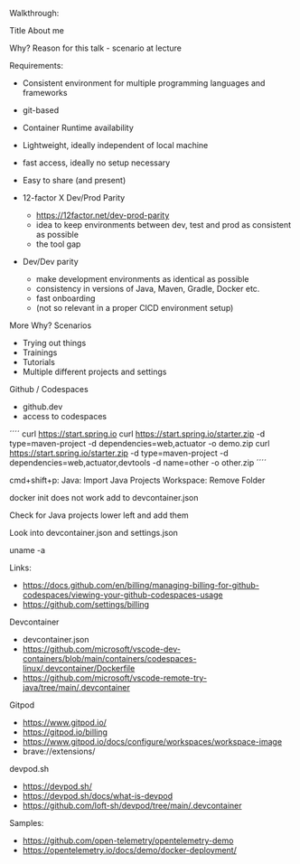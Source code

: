 Walkthrough:

Title
About me

Why? Reason for this talk - scenario at lecture

Requirements:
- Consistent environment for multiple programming languages and frameworks
- git-based
- Container Runtime availability
- Lightweight, ideally independent of local machine
- fast access, ideally no setup necessary
- Easy to share (and present)


- 12-factor X Dev/Prod Parity 
    - https://12factor.net/dev-prod-parity
    - idea to keep environments between dev, test and prod as consistent as possible
    - the tool gap
- Dev/Dev parity
    - make development environments as identical as possible
    - consistency in versions of Java, Maven, Gradle, Docker etc.
    - fast onboarding
    - (not so relevant in a proper CICD environment setup)

More Why? Scenarios

- Trying out things
- Trainings 
- Tutorials
- Multiple different projects and settings


Github / Codespaces
- github.dev
- access to codespaces

´´´´
curl https://start.spring.io
curl https://start.spring.io/starter.zip -d type=maven-project -d dependencies=web,actuator -o demo.zip 
curl https://start.spring.io/starter.zip -d type=maven-project -d dependencies=web,actuator,devtools -d name=other -o other.zip
´´´´

cmd+shift+p:
Java: Import Java Projects
Workspace: Remove Folder

docker init does not work
add to devcontainer.json

Check for Java projects lower left and add them

Look into devcontainer.json
and settings.json

uname -a


Links:
- https://docs.github.com/en/billing/managing-billing-for-github-codespaces/viewing-your-github-codespaces-usage
- https://github.com/settings/billing


Devcontainer
- devcontainer.json
- https://github.com/microsoft/vscode-dev-containers/blob/main/containers/codespaces-linux/.devcontainer/Dockerfile
- https://github.com/microsoft/vscode-remote-try-java/tree/main/.devcontainer


Gitpod
- https://www.gitpod.io/
- https://gitpod.io/billing
- https://www.gitpod.io/docs/configure/workspaces/workspace-image
- brave://extensions/


devpod.sh
- https://devpod.sh/
- https://devpod.sh/docs/what-is-devpod
- https://github.com/loft-sh/devpod/tree/main/.devcontainer


Samples:
- https://github.com/open-telemetry/opentelemetry-demo
- https://opentelemetry.io/docs/demo/docker-deployment/